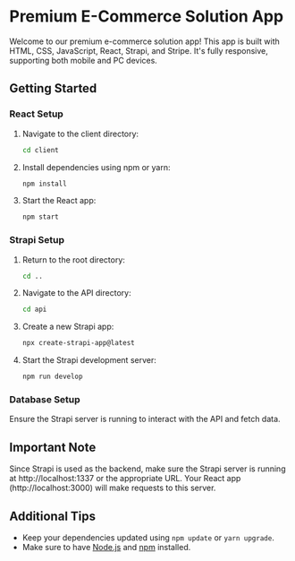 # Premium E-Commerce Solution App

Welcome to our premium e-commerce solution app! This app is built with HTML, CSS, JavaScript, React, Strapi, and Stripe. It's fully responsive, supporting both mobile and PC devices.

## Getting Started

### React Setup

1. Navigate to the client directory:
    ```bash
    cd client
    ```

2. Install dependencies using npm or yarn:
    ```bash
    npm install
    ```

3. Start the React app:
    ```bash
    npm start
    ```

### Strapi Setup

1. Return to the root directory:
    ```bash
    cd ..
    ```

2. Navigate to the API directory:
    ```bash
    cd api
    ```

3. Create a new Strapi app:
    ```bash
    npx create-strapi-app@latest
    ```

4. Start the Strapi development server:
    ```bash
    npm run develop
    ```

### Database Setup

Ensure the Strapi server is running to interact with the API and fetch data.

## Important Note

Since Strapi is used as the backend, make sure the Strapi server is running at http://localhost:1337 or the appropriate URL. Your React app (http://localhost:3000) will make requests to this server.

## Additional Tips

- Keep your dependencies updated using `npm update` or `yarn upgrade`.
- Make sure to have [Node.js](https://nodejs.org/) and [npm](https://www.npmjs.com/) installed.

